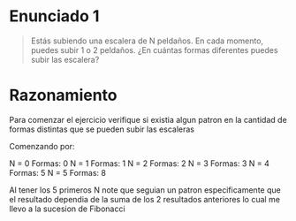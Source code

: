 # Enunciado 1

> Estás subiendo una escalera de N peldaños. En cada momento, puedes subir 1 o 2 peldaños. ¿En cuántas formas diferentes puedes subir las escalera?

# Razonamiento

Para comenzar el ejercicio verifique si existia algun patron en la cantidad de formas distintas que se pueden subir las escaleras

Comenzando por:

N = 0       Formas: 0
N = 1       Formas: 1
N = 2       Formas: 2
N = 3       Formas: 3
N = 4       Formas: 5
N = 5       Formas: 8

Al tener los 5 primeros N note que seguian un patron especificamente que el resultado dependia de la suma de los 2 resultados anteriores
lo cual me llevo a la sucesion de Fibonacci
